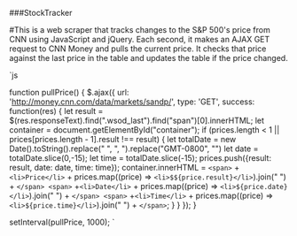 ###StockTracker

#This is a web scraper that tracks changes to the S&P 500's price from CNN using JavaScript and jQuery. Each second, it makes an AJAX GET request to CNN Money and pulls the current price. It checks that price against the last price in the table and updates the table if the price changed.


`js

function pullPrice() {
  $.ajax({
      url: 'http://money.cnn.com/data/markets/sandp/',
      type: 'GET',
      success: function(res) {
          let result = $(res.responseText).find(".wsod_last").find("span")[0].innerHTML;
          let container = document.getElementById("container");
          if (prices.length < 1 || prices[prices.length - 1].result !== result) {
            let totalDate = new Date().toString().replace(" ", ", ").replace("GMT-0800", "")
            let date = totalDate.slice(0,-15);
            let time = totalDate.slice(-15);
            prices.push({result: result, date: date, time: time});
            container.innerHTML = `<span>` + `<li>Price</li>` + prices.map((price) => `<li>$${price.result}</li>`).join(" ") + `</span> <span>` +`<li>Date</li>` + prices.map((price) => `<li>${price.date}</li>`).join(" ") + `</span> <span>` +`<li>Time</li>` + prices.map((price) => `<li>${price.time}</li>`).join(" ") + `</span>`;
          }
      }
  });
}

setInterval(pullPrice, 1000);
`
